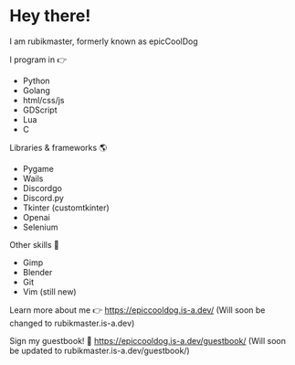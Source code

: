 # Hey there!

I am rubikmaster, formerly known as epicCoolDog

I program in 👉
 - Python
 - Golang
 - html/css/js
 - GDScript
 - Lua
 - C

Libraries & frameworks 🌎
 - Pygame
 - Wails
 - Discordgo
 - Discord.py
 - Tkinter (customtkinter)
 - Openai
 - Selenium

Other skills 👀
 - Gimp
 - Blender
 - Git
 - Vim (still new)

Learn more about me 👉 https://epiccooldog.is-a.dev/ (Will soon be changed to rubikmaster.is-a.dev)

Sign my guestbook! 📧 https://epiccooldog.is-a.dev/guestbook/ (Will soon be updated to rubikmaster.is-a.dev/guestbook/)
